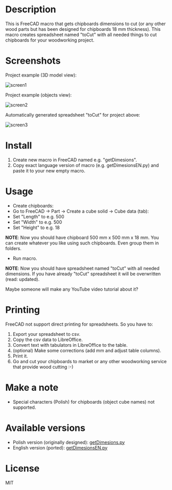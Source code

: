 # Description

This is FreeCAD macro that gets chipboards dimensions to cut (or any other wood parts but has been designed for chipboards 18 mm thickness). This macro creates spreadsheet named "toCut" with all needed things to cut chipboards for your woodworking project.

# Screenshots

Project example (3D model view): 

![screen1](https://raw.githubusercontent.com/dprojects/getDimensions/master/screenshot1.png)

Project example (objects view):

![screen2](https://raw.githubusercontent.com/dprojects/getDimensions/master/screenshot2.png)

Automatically generated spreadsheet "toCut" for project above:

![screen3](https://raw.githubusercontent.com/dprojects/getDimensions/master/screenshot3.png)

# Install

1. Create new macro in FreeCAD named e.g. "getDimesions".
2. Copy exact language version of macro (e.g. getDimesionsEN.py) and paste it to your new empty macro.

# Usage

* Create chipboards:
 * Go to FreeCAD -> Part -> Create a cube solid -> Cube data (tab):
 * Set "Length" to e.g. 500
 * Set "Width" to e.g. 500
 * Set "Height" to e.g. 18
 
**NOTE**: Now you should have chipboard 500 mm x 500 mm x 18 mm. You can create whatever you like using such chipboards. Even group them in folders.

* Run macro.

**NOTE**: Now you should have spreadsheet named "toCut" with all needed dimensions. If you have already "toCut" spreadsheet it will be overwritten (read: updated).

Maybe someone will make any YouTube video tutorial about it?

# Printing

FreeCAD not support direct printing for spreadsheets. So you have to:

1. Export your spreadsheet to csv.
2. Copy the csv data to LibreOffice.
3. Convert text with tabulators in LibreOffice to the table.
4. (optional) Make some corrections (add mm and adjust table columns).
5. Print it.
6. Go and cut your chipboards to market or any other woodworking service that provide wood cutting :-)

# Make a note

* Special characters (Polish) for chipboards (object cube names) not supported.

# Available versions

* Polish version (originally designed): [getDimesions.py](https://raw.githubusercontent.com/dprojects/getDimensions/master/getDimensions.py)
* English version (ported): [getDimesionsEN.py](https://raw.githubusercontent.com/dprojects/getDimensions/master/getDimensionsEN.py)

# License

MIT
